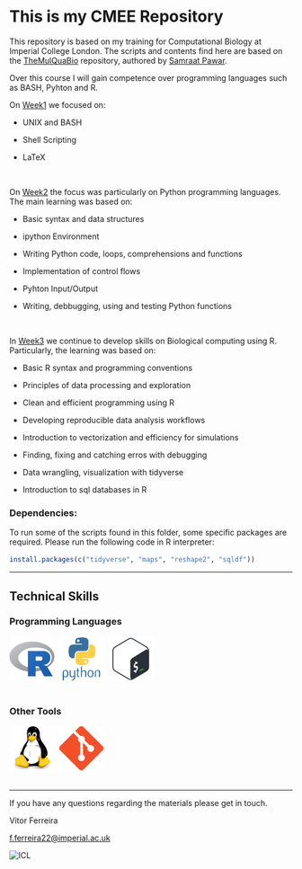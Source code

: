 # This is my CMEE Repository

This repository is based on my training for Computational Biology at Imperial College London.
The scripts and contents find here are based on the [TheMulQuaBio](https://mhasoba.github.io/TheMulQuaBio/intro.html) repository, authored by [Samraat Pawar](https://www.imperial.ac.uk/people/s.pawar).


Over this course I will gain competence over programming languages such as BASH, Pyhton and R.

On [Week1](https://github.com/vitorlcferreira/CMEECourseWork/tree/master/week1) we focused on:

- UNIX and BASH

- Shell Scripting

- LaTeX
<br>

On [Week2](https://github.com/vitorlcferreira/CMEECourseWork/tree/master/week2) the focus was particularly on Python programming languages.
The main learning was based on:

- Basic syntax and data structures

- ipython Environment

- Writing Python code, loops, comprehensions and functions

- Implementation of control flows

- Pyhton Input/Output

- Writing, debbugging, using and testing Python functions

<br>

In [Week3](...) we continue to develop skills on Biological computing using R. Particularly, the learning was based on:

- Basic R syntax and programming conventions

- Principles of data processing and exploration

- Clean and efficient programming using R

- Developing reproducible data analysis workflows

- Introduction to vectorization and efficiency for simulations

- Finding, fixing and catching erros with debugging

- Data wrangling, visualization with tidyverse

- Introduction to sql databases in R

### Dependencies:

To run some of the scripts found in this folder, some specific packages are required. Please run the following code in R interpreter:
```R
install.packages(c("tidyverse", "maps", "reshape2", "sqldf"))
```
---

## Technical Skills

### Programming Languages

<div>
  <img src="https://github.com/devicons/devicon/blob/master/icons/r/r-original.svg" title="R" alt="R" width="80" height="80"/>&nbsp;
  <img src="https://github.com/devicons/devicon/blob/master/icons/python/python-original-wordmark.svg" title="Python" alt="Python" width="80" height="80"/>&nbsp;
  <img src="https://github.com/devicons/devicon/blob/master/icons/bash/bash-original.svg" title="Bash" alt="Bash" width="80" height="80"/>&nbsp;
</div>
<br>

### Other Tools

<div>
  <img src="https://github.com/devicons/devicon/blob/master/icons/linux/linux-original.svg" title="Linux" alt="Linux" width="80" height="80"/>&nbsp;
  <img src="https://github.com/devicons/devicon/blob/master/icons/git/git-original.svg" title="Git" alt="Git" width="80" height="80"/>&nbsp;
</div>
<br>

---


If you have any questions regarding the materials please get in touch.

Vitor Ferreira

f.ferreira22@imperial.ac.uk
<div>
<img src="https://imperialcollegelondon.github.io/newimages/ImperialCollegeLondon.svg" title="ICL" alt="ICL" width="200" height="200"/>&nbsp;
</div>
